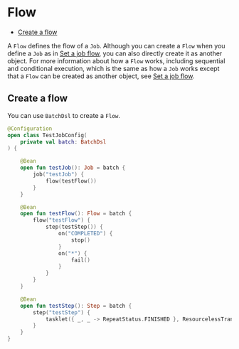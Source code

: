 # Flow

- [Create a flow](#create-a-flow)

A `Flow` defines the flow of a `Job`. Although you can create a `Flow` when you define a `Job` as in [Set a job flow](../job/README.md#set-a-job-flow), you can also directly create it as another object. For more information about how a `Flow` works, including sequential and conditional execution, which is the same as how a `Job` works except that a `Flow` can be created as another object, see [Set a job flow](../job/README.md#set-a-job-flow).

## Create a flow

You can use `BatchDsl` to create a `Flow`.

```kotlin
@Configuration
open class TestJobConfig(
    private val batch: BatchDsl
) {

    @Bean
    open fun testJob(): Job = batch {
        job("testJob") {
            flow(testFlow())
        }
    }

    @Bean
    open fun testFlow(): Flow = batch {
        flow("testFlow") {
            step(testStep()) {
                on("COMPLETED") {
                    stop()
                }
                on("*") {
                    fail()
                }
            }
        }
    }

    @Bean
    open fun testStep(): Step = batch {
        step("testStep") {
            tasklet({ _, _ -> RepeatStatus.FINISHED }, ResourcelessTransactionManager())
        }
    }
}
```
